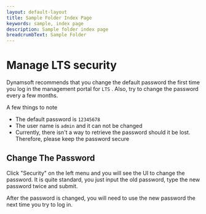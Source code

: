 ```yaml
---
layout: default-layout
title: Sample Folder Index Page
keywords: sample, index page
description: Sample folder index page
breadcrumbText: Sample Folder
---
```


# Manage LTS security

Dynamsoft recommends that you change the default password the first time you log in the management portal for `LTS` . Also, try to change the password every a few months.

A few things to note

* The default password is `12345678`
* The user name is `admin` and it can not be changed
* Currently, there isn't a way to retrieve the password should it be lost. Therefore, please keep the password secure

## Change The Password

Click "Security" on the left menu and you will see the UI to change the password. It is quite standard, you just input the old password, type the new password twice and submit.

After the password is changed, you will need to use the new password the next time you try to log in.
